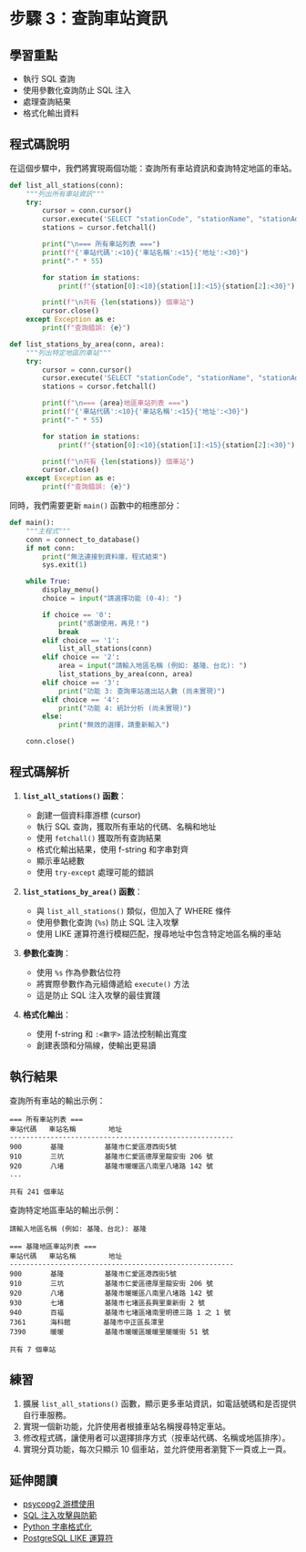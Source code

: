 # 步驟 3：查詢車站資訊

## 學習重點
- 執行 SQL 查詢
- 使用參數化查詢防止 SQL 注入
- 處理查詢結果
- 格式化輸出資料

## 程式碼說明

在這個步驟中，我們將實現兩個功能：查詢所有車站資訊和查詢特定地區的車站。

```python
def list_all_stations(conn):
    """列出所有車站資訊"""
    try:
        cursor = conn.cursor()
        cursor.execute('SELECT "stationCode", "stationName", "stationAddrTw" FROM "台鐵車站資訊" ORDER BY "stationCode"')
        stations = cursor.fetchall()

        print("\n=== 所有車站列表 ===")
        print(f"{'車站代碼':<10}{'車站名稱':<15}{'地址':<30}")
        print("-" * 55)

        for station in stations:
            print(f"{station[0]:<10}{station[1]:<15}{station[2]:<30}")

        print(f"\n共有 {len(stations)} 個車站")
        cursor.close()
    except Exception as e:
        print(f"查詢錯誤: {e}")

def list_stations_by_area(conn, area):
    """列出特定地區的車站"""
    try:
        cursor = conn.cursor()
        cursor.execute('SELECT "stationCode", "stationName", "stationAddrTw" FROM "台鐵車站資訊" WHERE "stationAddrTw" LIKE %s ORDER BY "stationCode"', (f'%{area}%',))
        stations = cursor.fetchall()

        print(f"\n=== {area}地區車站列表 ===")
        print(f"{'車站代碼':<10}{'車站名稱':<15}{'地址':<30}")
        print("-" * 55)

        for station in stations:
            print(f"{station[0]:<10}{station[1]:<15}{station[2]:<30}")

        print(f"\n共有 {len(stations)} 個車站")
        cursor.close()
    except Exception as e:
        print(f"查詢錯誤: {e}")
```

同時，我們需要更新 `main()` 函數中的相應部分：

```python
def main():
    """主程式"""
    conn = connect_to_database()
    if not conn:
        print("無法連接到資料庫，程式結束")
        sys.exit(1)

    while True:
        display_menu()
        choice = input("請選擇功能 (0-4): ")

        if choice == '0':
            print("感謝使用，再見！")
            break
        elif choice == '1':
            list_all_stations(conn)
        elif choice == '2':
            area = input("請輸入地區名稱 (例如: 基隆、台北): ")
            list_stations_by_area(conn, area)
        elif choice == '3':
            print("功能 3: 查詢車站進出站人數 (尚未實現)")
        elif choice == '4':
            print("功能 4: 統計分析 (尚未實現)")
        else:
            print("無效的選擇，請重新輸入")

    conn.close()
```

## 程式碼解析

1. **`list_all_stations()` 函數**：
   - 創建一個資料庫游標 (cursor)
   - 執行 SQL 查詢，獲取所有車站的代碼、名稱和地址
   - 使用 `fetchall()` 獲取所有查詢結果
   - 格式化輸出結果，使用 f-string 和字串對齊
   - 顯示車站總數
   - 使用 `try-except` 處理可能的錯誤

2. **`list_stations_by_area()` 函數**：
   - 與 `list_all_stations()` 類似，但加入了 WHERE 條件
   - 使用參數化查詢 (`%s`) 防止 SQL 注入攻擊
   - 使用 LIKE 運算符進行模糊匹配，搜尋地址中包含特定地區名稱的車站

3. **參數化查詢**：
   - 使用 `%s` 作為參數佔位符
   - 將實際參數作為元組傳遞給 `execute()` 方法
   - 這是防止 SQL 注入攻擊的最佳實踐

4. **格式化輸出**：
   - 使用 f-string 和 `:<數字>` 語法控制輸出寬度
   - 創建表頭和分隔線，使輸出更易讀

## 執行結果

查詢所有車站的輸出示例：

```
=== 所有車站列表 ===
車站代碼   車站名稱        地址
-------------------------------------------------------
900       基隆          基隆市仁愛區港西街5號
910       三坑          基隆市仁愛區德厚里龍安街 206 號
920       八堵          基隆市暖暖區八南里八堵路 142 號
...

共有 241 個車站
```

查詢特定地區車站的輸出示例：

```
請輸入地區名稱 (例如: 基隆、台北): 基隆

=== 基隆地區車站列表 ===
車站代碼   車站名稱        地址
-------------------------------------------------------
900       基隆          基隆市仁愛區港西街5號
910       三坑          基隆市仁愛區德厚里龍安街 206 號
920       八堵          基隆市暖暖區八南里八堵路 142 號
930       七堵          基隆市七堵區長興里東新街 2 號
940       百福          基隆市七堵區堵南里明德三路 1 之 1 號
7361      海科館        基隆市中正區長潭里
7390      暖暖          基隆市暖暖區暖暖里暖暖街 51 號

共有 7 個車站
```

## 練習

1. 擴展 `list_all_stations()` 函數，顯示更多車站資訊，如電話號碼和是否提供自行車服務。
2. 實現一個新功能，允許使用者根據車站名稱搜尋特定車站。
3. 修改程式碼，讓使用者可以選擇排序方式（按車站代碼、名稱或地區排序）。
4. 實現分頁功能，每次只顯示 10 個車站，並允許使用者瀏覽下一頁或上一頁。

## 延伸閱讀

- [psycopg2 游標使用](https://www.psycopg.org/docs/usage.html#query-parameters)
- [SQL 注入攻擊與防範](https://owasp.org/www-community/attacks/SQL_Injection)
- [Python 字串格式化](https://docs.python.org/3/tutorial/inputoutput.html#formatted-string-literals)
- [PostgreSQL LIKE 運算符](https://www.postgresql.org/docs/current/functions-matching.html)